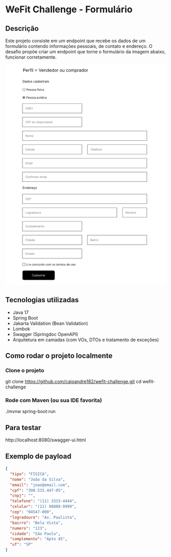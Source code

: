 # WeFit Challenge - Formulário


## Descrição
Este projeto consiste em um endpoint que recebe os dados de um 
formulário contendo informações pessoais, de contato e endereço. 
O desafio propõe criar um endpoint que torne o formulário da imagem abaixo, funcionar corretamente.


![Formulário](src/docs/form_usuario.png)


## Tecnologias utilizadas

- Java 17
- Spring Boot
- Jakarta Validation (Bean Validation)
- Lombok
- Swagger (Springdoc OpenAPI)
- Arquitetura em camadas (com VOs, DTOs e tratamento de exceções)


## Como rodar o projeto localmente

### Clone o projeto
git clone https://github.com/caioandre182/wefit-challenge.git
cd wefit-challenge

### Rode com Maven (ou sua IDE favorita)
./mvnw spring-boot:run

## Para testar

http://localhost:8080/swagger-ui.html


## Exemplo de payload

```json
{
  "tipo": "FISICA",
  "nome": "João da Silva",
  "email": "joao@email.com",
  "cpf": "390.533.447-05",
  "cnpj": "",
  "telefone": "(11) 3333-4444",
  "celular": "(11) 98888-9999",
  "cep": "04547-000",
  "logradouro": "Av. Paulista",
  "bairro": "Bela Vista",
  "numero": "123",
  "cidade": "São Paulo",
  "complemento": "Apto 45",
  "uf": "SP"
}